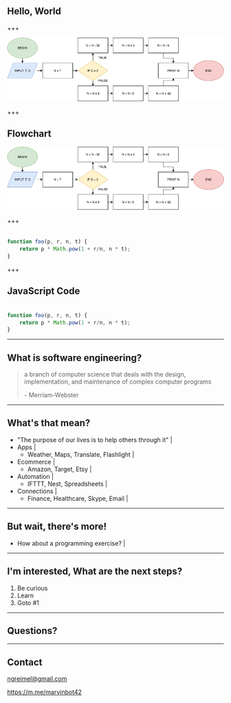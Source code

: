 ## Hello, World

+++

![Image-Absolute](flow-chart.png)

+++

## Flowchart

![Image-Absolute](flow-chart.png)

+++

```JavaScript

function foo(p, r, n, t) {
    return p * Math.pow(1 + r/n, n * t); 
}

```

+++

## JavaScript Code

```JavaScript

function foo(p, r, n, t) {
    return p * Math.pow(1 + r/n, n * t); 
}

```

---

## What is software engineering?

<blockquote class="fragment">
    <p>
        a branch of computer science that deals with the design, implementation, and maintenance of complex computer programs
    </p>
    <footer>- Merriam-Webster</footer>
</blockquote>

---

## What's that mean?

- "The purpose of our lives is to help others through it" |
- Apps |
  - Weather, Maps, Translate, Flashlight |
- Ecommerce |
  - Amazon, Target, Etsy |
- Automation |
  - IFTTT, Nest, Spreadsheets |
- Connections |
  - Finance, Healthcare, Skype, Email |

---

## But wait, there's more!

- How about a programming exercise? |

---

## I'm interested, What are the next steps?

<ol>
    <li class="fragment">Be curious</li>
    <li class="fragment">Learn</li>
    <li class="fragment">Goto #1</li>
</ol>

---

## Questions?

---

## Contact

ngreimel@gmail.com

https://m.me/marvinbot42
